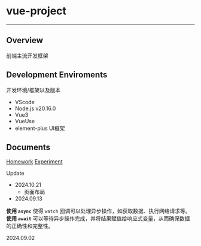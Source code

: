 # vue-project

<hr/>

## Overview

前端主流开发框架

## Development Enviroments

开发环境/框架以及版本

- VScode
- Node.js v20.16.0
- Vue3
- VueUse
- element-plus UI框架

## Documents

[Homework](./homework.md)
[Experiment](./experiment.md)

Update

- 2024.10.21
  - 页面布局
- 2024.09.13

**使用 `async`** 使得 `watch` 回调可以处理异步操作，如获取数据、执行网络请求等。
**使用 `await`** 可以等待异步操作完成，并将结果赋值给响应式变量，从而确保数据的正确性和完整性。

2024.09.02
